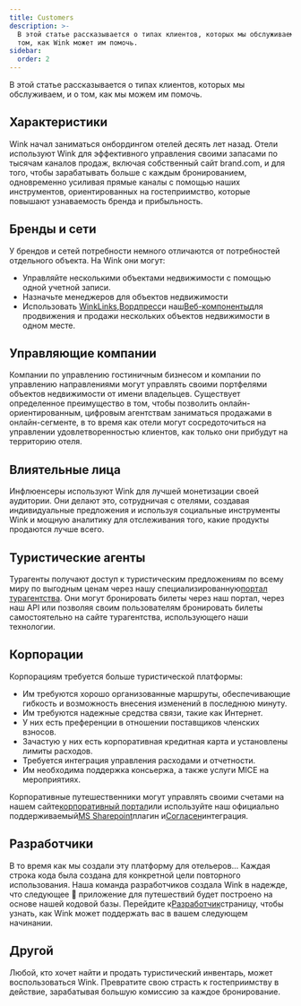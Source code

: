 ```yaml
---
title: Customers
description: >-
  В этой статье рассказывается о типах клиентов, которых мы обслуживаем, и о
  том, как Wink может им помочь.
sidebar:
  order: 2
---
```

В этой статье рассказывается о типах клиентов, которых мы обслуживаем, и о том, как мы можем им помочь.

## Характеристики

Wink начал заниматься онбордингом отелей десять лет назад. Отели используют Wink для эффективного управления своими запасами по тысячам каналов продаж, включая собственный сайт brand.com, и для того, чтобы зарабатывать больше с каждым бронированием, одновременно усиливая прямые каналы с помощью наших инструментов, ориентированных на гостеприимство, которые повышают узнаваемость бренда и прибыльность.

## Бренды и сети

У брендов и сетей потребности немного отличаются от потребностей отдельного объекта. На Wink они могут:

* Управляйте несколькими объектами недвижимости с помощью одной учетной записи.
* Назначьте менеджеров для объектов недвижимости
* Использовать [WinkLinks](/link-manager/wink-links),[Вордпресс](/developers/wordpress)и наш[Веб-компоненты](/developers/web-components)для продвижения и продажи нескольких объектов недвижимости в одном месте.

## Управляющие компании

Компании по управлению гостиничным бизнесом и компании по управлению направлениями могут управлять своими портфелями объектов недвижимости от имени владельцев. Существует определенное преимущество в том, чтобы позволить онлайн-ориентированным, цифровым агентствам заниматься продажами в онлайн-сегменте, в то время как отели могут сосредоточиться на управлении удовлетворенностью клиентов, как только они прибудут на территорию отеля.

## Влиятельные лица

Инфлюенсеры используют Wink для лучшей монетизации своей аудитории. Они делают это, сотрудничая с отелями, создавая индивидуальные предложения и используя социальные инструменты Wink и мощную аналитику для отслеживания того, какие продукты продаются лучше всего.

## Туристические агенты

Турагенты получают доступ к туристическим предложениям по всему миру по выгодным ценам через нашу специализированную[портал турагентства](https://agent.wink.travel). Они могут бронировать билеты через наш портал, через наш API или позволяя своим пользователям бронировать билеты самостоятельно на сайте турагентства, использующего наши технологии.

## Корпорации

Корпорациям требуется больше туристической платформы:

* Им требуются хорошо организованные маршруты, обеспечивающие гибкость и возможность внесения изменений в последнюю минуту.
* Им требуются надежные средства связи, такие как Интернет.
* У них есть преференции в отношении поставщиков членских взносов.
* Зачастую у них есть корпоративная кредитная карта и установлены лимиты расходов.
* Требуется интеграция управления расходами и отчетности.
* Им необходима поддержка консьержа, а также услуги MICE на мероприятиях.

Корпоративные путешественники могут управлять своими счетами на нашем сайте[корпоративный портал](/corporate/what-is-group)или используйте наш официально поддерживаемый[MS Sharepoint](https://www.microsoft.com/en-us/microsoft-365/sharepoint/collaboration)плагин и[Согласен](https://www.concur.com/)интеграция.

## Разработчики

В то время как мы создали эту платформу для отельеров... Каждая строка кода была создана для конкретной цели повторного использования. Наша команда разработчиков создала Wink в надежде, что следующее 🦄 приложение для путешествий будет построено на основе нашей кодовой базы. Перейдите к[Разработчик](/developers/build-on-wink)страницу, чтобы узнать, как Wink может поддержать вас в вашем следующем начинании.

## Другой

Любой, кто хочет найти и продать туристический инвентарь, может воспользоваться Wink. Превратите свою страсть к гостеприимству в действие, зарабатывая большую комиссию за каждое бронирование.

